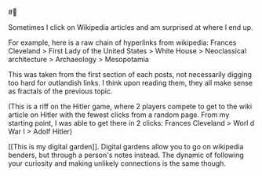 #🌱 

Sometimes I click on Wikipedia articles and am surprised at where I end up.

For example, here is a raw chain of hyperlinks from wikipedia: Frances Cleveland > First Lady of the United States > White House > Neoclassical architecture > Archaeology > Mesopotamia

This was taken from the first section of each posts, not necessarily digging too hard for outlandish links. I think upon reading them, they all make sense as fractals of the previous topic.

(This is a riff on the Hitler game, where 2 players compete to get to the wiki article on Hitler with the fewest clicks from a random page. From my starting point, I was able to get there in 2 clicks: Frances Cleveland > Worl
d War I > Adolf Hitler)

[[This is my digital garden]]. Digital gardens allow you to go on wikipedia benders, but through a person's notes instead. The dynamic of following your curiosity and making unlikely connections is the same though.